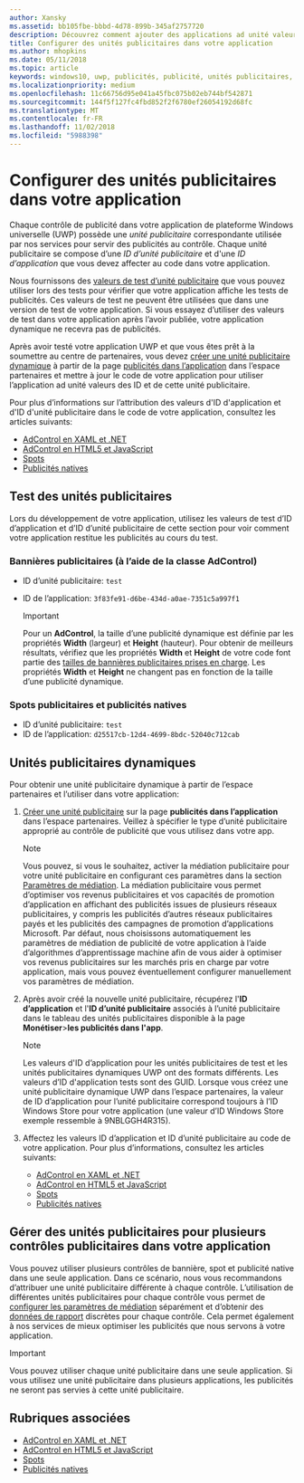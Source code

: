 ```yaml
---
author: Xansky
ms.assetid: bb105fbe-bbbd-4d78-899b-345af2757720
description: Découvrez comment ajouter des applications ad unité valeurs des ID et à partir de l’espace partenaires à votre application avant de soumettre votre application dans le Windows Store.
title: Configurer des unités publicitaires dans votre application
ms.author: mhopkins
ms.date: 05/11/2018
ms.topic: article
keywords: windows10, uwp, publicités, publicité, unités publicitaires, tests
ms.localizationpriority: medium
ms.openlocfilehash: 11c66756d95e041a45fbc075b02eb744bf542871
ms.sourcegitcommit: 144f5f127fc4fbd852f2f6780ef26054192d68fc
ms.translationtype: MT
ms.contentlocale: fr-FR
ms.lasthandoff: 11/02/2018
ms.locfileid: "5988398"
---
```

# <a name="set-up-ad-units-in-your-app"></a>Configurer des unités publicitaires dans votre application

Chaque contrôle de publicité dans votre application de plateforme Windows universelle (UWP) possède une *unité publicitaire* correspondante utilisée par nos services pour servir des publicités au contrôle. Chaque unité publicitaire se compose d’une *ID d’unité publicitaire* et d'une *ID d’application* que vous devez affecter au code dans votre application.

Nous fournissons des [valeurs de test d’unité publicitaire](#test-ad-units) que vous pouvez utiliser lors des tests pour vérifier que votre application affiche les tests de publicités. Ces valeurs de test ne peuvent être utilisées que dans une version de test de votre application. Si vous essayez d’utiliser des valeurs de test dans votre application après l’avoir publiée, votre application dynamique ne recevra pas de publicités.

Après avoir testé votre application UWP et que vous êtes prêt à la soumettre au centre de partenaires, vous devez [créer une unité publicitaire dynamique](#live-ad-units) à partir de la page [publicités dans l’application](../publish/in-app-ads.md) dans l’espace partenaires et mettre à jour le code de votre application pour utiliser l’application ad unité valeurs des ID et de cette unité publicitaire.

Pour plus d’informations sur l’attribution des valeurs d'ID d'application et d'ID d'unité publicitaire dans le code de votre application, consultez les articles suivants:
* [AdControl en XAML et .NET](adcontrol-in-xaml-and--net.md)
* [AdControl en HTML5 et JavaScript](adcontrol-in-html-5-and-javascript.md)
* [Spots](../monetize/interstitial-ads.md)
* [Publicités natives](../monetize/native-ads.md)

<span id="test-ad-units" />

## <a name="test-ad-units"></a>Test des unités publicitaires

Lors du développement de votre application, utilisez les valeurs de test d’ID d’application et d’ID d’unité publicitaire de cette section pour voir comment votre application restitue les publicités au cours du test.

### <a name="banner-ads-using-the-adcontrol-class"></a>Bannières publicitaires (à l’aide de la classe AdControl)

* ID d’unité publicitaire: ```test```
* ID de l’application:  ```3f83fe91-d6be-434d-a0ae-7351c5a997f1```

    > [!IMPORTANT]
    > Pour un **AdControl**, la taille d’une publicité dynamique est définie par les propriétés **Width** (largeur) et **Height** (hauteur). Pour obtenir de meilleurs résultats, vérifiez que les propriétés **Width** et **Height** de votre code font partie des [tailles de bannières publicitaires prises en charge](supported-ad-sizes-for-banner-ads.md). Les propriétés **Width** et **Height** ne changent pas en fonction de la taille d’une publicité dynamique.

### <a name="interstitial-ads-and-native-ads"></a>Spots publicitaires et publicités natives

* ID d’unité publicitaire: ```test```
* ID de l’application:  ```d25517cb-12d4-4699-8bdc-52040c712cab```

<span id="live-ad-units" />

## <a name="live-ad-units"></a>Unités publicitaires dynamiques

Pour obtenir une unité publicitaire dynamique à partir de l’espace partenaires et l’utiliser dans votre application:

1.  [Créer une unité publicitaire](../publish/in-app-ads.md#create-ad-unit) sur la page **publicités dans l’application** dans l’espace partenaires. Veillez à spécifier le type d’unité publicitaire approprié au contrôle de publicité que vous utilisez dans votre app.
    > [!NOTE]
    > Vous pouvez, si vous le souhaitez, activer la médiation publicitaire pour votre unité publicitaire en configurant ces paramètres dans la section [Paramètres de médiation](../publish/in-app-ads.md#mediation). La médiation publicitaire vous permet d’optimiser vos revenus publicitaires et vos capacités de promotion d’application en affichant des publicités issues de plusieurs réseaux publicitaires, y compris les publicités d’autres réseaux publicitaires payés et les publicités des campagnes de promotion d’applications Microsoft. Par défaut, nous choisissons automatiquement les paramètres de médiation de publicité de votre application à l’aide d’algorithmes d’apprentissage machine afin de vous aider à optimiser vos revenus publicitaires sur les marchés pris en charge par votre application, mais vous pouvez éventuellement configurer manuellement vos paramètres de médiation.

2.  Après avoir créé la nouvelle unité publicitaire, récupérez l'**ID d’application** et l'**ID d’unité publicitaire** associés à l’unité publicitaire dans le tableau des unités publicitaires disponible à la page **Monétiser**&gt;**les publicités dans l'app**.
    > [!NOTE]
    > Les valeurs d'ID d’application pour les unités publicitaires de test et les unités publicitaires dynamiques UWP ont des formats différents. Les valeurs d’ID d'application tests sont des GUID. Lorsque vous créez une unité publicitaire dynamique UWP dans l’espace partenaires, la valeur de ID d’application pour l’unité publicitaire correspond toujours à l’ID Windows Store pour votre application (une valeur d’ID Windows Store exemple ressemble à 9NBLGGH4R315).

3.  Affectez les valeurs ID d’application et ID d’unité publicitaire au code de votre application. Pour plus d’informations, consultez les articles suivants:
    * [AdControl en XAML et .NET](adcontrol-in-xaml-and--net.md)
    * [AdControl en HTML5 et JavaScript](adcontrol-in-html-5-and-javascript.md)
    * [Spots](../monetize/interstitial-ads.md)
    * [Publicités natives](../monetize/native-ads.md)

<span id="manage" />

## <a name="manage-ad-units-for-multiple-ad-controls-in-your-app"></a>Gérer des unités publicitaires pour plusieurs contrôles publicitaires dans votre application

Vous pouvez utiliser plusieurs contrôles de bannière, spot et publicité native dans une seule application. Dans ce scénario, nous vous recommandons d’attribuer une unité publicitaire différente à chaque contrôle. L’utilisation de différentes unités publicitaires pour chaque contrôle vous permet de [configurer les paramètres de médiation](../publish/in-app-ads.md#mediation) séparément et d’obtenir des [données de rapport](../publish/advertising-performance-report.md) discrètes pour chaque contrôle. Cela permet également à nos services de mieux optimiser les publicités que nous servons à votre application.

> [!IMPORTANT]
> Vous pouvez utiliser chaque unité publicitaire dans une seule application. Si vous utilisez une unité publicitaire dans plusieurs applications, les publicités ne seront pas servies à cette unité publicitaire.

## <a name="related-topics"></a>Rubriques associées

* [AdControl en XAML et .NET](adcontrol-in-xaml-and--net.md)
* [AdControl en HTML5 et JavaScript](adcontrol-in-html-5-and-javascript.md)
* [Spots](interstitial-ads.md)
* [Publicités natives](native-ads.md)


 

 
